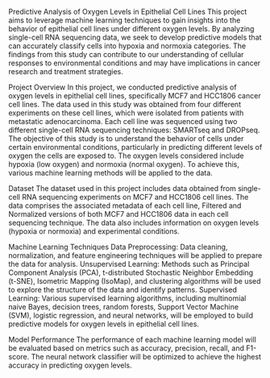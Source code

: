 Predictive Analysis of Oxygen Levels in Epithelial Cell Lines
This project aims to leverage machine learning techniques to gain insights into the behavior of epithelial cell lines under different oxygen levels.
By analyzing single-cell RNA sequencing data, we seek to develop predictive models that can accurately classify cells into hypoxia and normoxia categories.
The findings from this study can contribute to our understanding of cellular responses to environmental conditions and may have implications in cancer research
and treatment strategies.

Project Overview
In this project, we conducted predictive analysis of oxygen levels in epithelial cell lines, specifically MCF7 and HCC1806 cancer cell lines. 
The data used in this study was obtained from four different experiments on these cell lines, which were isolated from patients with metastatic adenocarcinoma.
Each cell line was sequenced using two different single-cell RNA sequencing techniques: SMARTseq and DROPseq. 
The objective of this study is to understand the behavior of cells under certain environmental conditions, particularly in predicting different levels of oxygen 
the cells are exposed to. The oxygen levels considered include hypoxia (low oxygen) and normoxia (normal oxygen). 
To achieve this, various machine learning methods will be applied to the data.

Dataset
The dataset used in this project includes data obtained from single-cell RNA sequencing experiments on MCF7 and HCC1806 cell lines. 
The data comprises the associated metadata of each cell line, Filtered and Normalized versions of both MCF7 and HCC1806 data in each cell sequencing technique. 
The data also includes information on oxygen levels (hypoxia or normoxia) and experimental conditions.

Machine Learning Techniques
Data Preprocessing: Data cleaning, normalization, and feature engineering techniques will be applied to prepare the data for analysis.
Unsupervised Learning: Methods such as Principal Component Analysis (PCA), t-distributed Stochastic Neighbor Embedding (t-SNE), Isometric Mapping (IsoMap), 
and clustering algorithms will be used to explore the structure of the data and identify patterns.
Supervised Learning: Various supervised learning algorithms, including multinomial naive Bayes, decision trees, random forests, Support Vector Machine (SVM), 
logistic regression, and neural networks, will be employed to build predictive models for oxygen levels in epithelial cell lines.

Model Performance
The performance of each machine learning model will be evaluated based on metrics such as accuracy, precision, recall, and F1-score.
The neural network classifier will be optimized to achieve the highest accuracy in predicting oxygen levels.

